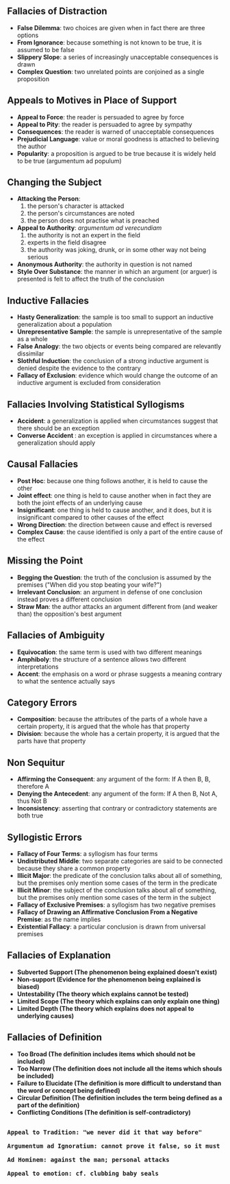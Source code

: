 ## Fallacies of Distraction

<ul>

<li><b>False Dilemma</b>: two choices are given when in fact there are three options

<li><b>From Ignorance</b>: because something is not known to be true, it is assumed to be false

<li><b>Slippery Slope</b>: a series of increasingly unacceptable consequences is drawn

<li><b>Complex Question</b>: two unrelated points are conjoined as a single proposition

</ul>

<h2>Appeals to Motives in Place of Support</h2>

<ul>

<li><b>Appeal to Force</b>: the reader is persuaded to agree by force

<li><b>Appeal to Pity</b>: the reader is persuaded to agree by sympathy

<li><b>Consequences</b>: the reader is warned of unacceptable consequences

<li><b>Prejudicial Language</b>: value or moral goodness is attached to believing the author

<li><b>Popularity</b>: a proposition is argued to be true because it is widely held to be true (argumentum ad populum)

</ul>

<h2>Changing the Subject</h2>

<ul>

<li><b>Attacking the Person</b>:

<ol>

<li>the person's character is attacked

<li>the person's circumstances are noted

<li>the person does not practise what is preached

</ol>

<li><b>Appeal to Authority</b>: <i>argumentum ad verecundiam</i>

<ol>

<li>the authority is not an expert in the field

<li>experts in the field disagree

<li>the authority was joking, drunk, or in some other way not being serious

</ol>

<li><b>Anonymous Authority</b>: the authority in question is not named

<li><b>Style Over Substance</b>: the manner in which an argument (or arguer) is presented is felt to affect the truth of the conclusion

</ul>

<h2>Inductive Fallacies</h2>

<ul>

<li><b>Hasty Generalization</b>: the sample is too small to support an inductive generalization about a population

<li><b>Unrepresentative Sample</b>: the sample is unrepresentative of the sample as a whole

<li><b>False Analogy</b>: the two objects or events being compared are relevantly dissimilar

<li><b>Slothful Induction</b>: the conclusion of a strong inductive argument is denied despite the evidence to the contrary

<li><b>Fallacy of Exclusion</b>: evidence which would change the outcome of an inductive argument is excluded from consideration

</ul>

<h2>Fallacies Involving Statistical Syllogisms</h2>

<ul>

<li><b>Accident</b>: a generalization is applied when circumstances suggest that there should be an exception

<li><b>Converse Accident </b>: an exception is applied in circumstances where a generalization should apply

</ul>

<h2>Causal Fallacies</h2>

<ul>

<li><b>Post Hoc</b>: because one thing follows another, it is held to cause the other

<li><b>Joint effect</b>: one thing is held to cause another when in fact they are both the joint effects of an underlying cause

<li><b>Insignificant</b>: one thing is held to cause another, and it does, but it is insignificant compared to other causes of the effect

<li><b> Wrong Direction</b>: the direction between cause and effect is reversed

<li><b>Complex Cause</b>: the cause identified is only a part of the entire cause of the effect

</ul>

<h2>Missing the Point</h2>

<ul>

<li><b>Begging the Question</b>: the truth of the conclusion is assumed by the premises ("When did you stop beating your wife?")

<li><b>Irrelevant Conclusion</b>: an argument in defense of one conclusion instead proves a different conclusion

<li><b>Straw Man</b>: the author attacks an argument different from (and weaker than) the opposition's best argument

</ul>

<h2>Fallacies of Ambiguity</h2>

<ul>

<li><b>Equivocation</b>: the same term is used with two different meanings

<li><b>Amphiboly</b>: the structure of a sentence allows two different interpretations

<li><b>Accent</b>: the emphasis on a word or phrase suggests a meaning contrary to what the sentence actually says

</ul>

<h2>Category Errors</h2>

<ul>

<li><b>Composition</b>: because the attributes of the parts of a whole have a certain property, it is argued that the whole has that property

<li><b>Division</b>: because the whole has a certain property, it is argued that the parts have that property

</ul>

<h2>Non Sequitur</h2>

<ul>

<li><b>Affirming the Consequent</b>: any argument of the form: If A then B, B, therefore A

<li><b>Denying the Antecedent</b>: any argument of the form: If A then B, Not A, thus Not B

<li><b>Inconsistency</b>: asserting that contrary or contradictory statements are both true

</ul>

<h2>Syllogistic Errors</h2>

<ul>

<li><b>Fallacy of Four Terms</b>: a syllogism has four terms

<li><b>Undistributed Middle</b>: two separate categories are said to be connected because they share a common property

<li><b>Illicit Major</b>: the predicate of the conclusion talks about all of something, but the premises only mention some cases of the term in the predicate

<li><b>Illicit Minor</b>: the subject of the conclusion talks about all of something, but the premises only mention some cases of the term in the subject

<li><b>Fallacy of Exclusive Premises</b>: a syllogism has two negative premises

<li><b>Fallacy of Drawing an Affirmative Conclusion From a Negative Premise</b>: as the name implies

<li><b>Existential Fallacy</b>: a particular conclusion is drawn from universal premises

</ul>

<h2>Fallacies of Explanation</h2>

<ul>

<li><b>Subverted Support</h2> (The phenomenon being explained doesn't exist)

<li><b>Non-support</h2> (Evidence for the phenomenon being explained is biased)

<li><b>Untestability</h2> (The theory which explains cannot be tested)

<li><b>Limited Scope</h2> (The theory which explains can only explain one thing)

<li><b>Limited Depth</h2> (The theory which explains does not appeal to underlying causes)

</ul>

<h2>Fallacies of Definition</h2>

<ul>

<li><b>Too Broad</h2> (The definition includes items which should not be included)

<li><b>Too Narrow</h2> (The definition does not include all the items which shouls be included)

<li><b>Failure to Elucidate</h2> (The definition is more difficult to understand than the word or concept being defined)

<li><b>Circular Definition</h2> (The definition includes the term being defined as a part of the definition)

<li><b>Conflicting Conditions</h2> (The definition is self-contradictory)

</ul>

<pre>

Appeal to Tradition: "we never did it that way before"

Argumentum ad Ignoratium: cannot prove it false, so it must be true; misdirection; half-truths

Ad Hominem: against the man; personal attacks

Appeal to emotion: cf. clubbing baby seals